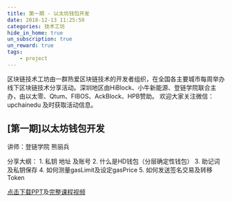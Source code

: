 ```yaml
---
title: 第一期 - 以太坊钱包开发
date: 2018-12-13 11:25:59
categories: 技术工坊
hide_in_home: true
un_subscription: true
un_reward: true
tags:
    - project
---
```


区块链技术工坊由一群热爱区块链技术的开发者组织，在全国各主要城市每周举办线下区块链技术分享活动。深圳地区由HiBlock、小牛新能源、登链学院联合主办，由以太零、Qtum、FIBOS、AckBlock、HPB赞助。
欢迎大家关注微信：upchainedu 及时获取活动信息。
<!-- more -->

## [第一期]以太坊钱包开发

讲师：登链学院 熊丽兵

分享大纲：
    1. 私钥 地址 及账号
    2. 什么是HD钱包（分层确定性钱包）
    3. 助记词及私钥保存
    4. 如何测量gasLimit及设定gasPrice
    5. 如何发送签名交易及转移Token

[点击下载PPT](https://wiki.learnblockchain.cn/pdf/eth_wallet.pdf)及[完整课程视频](https://m.qlchat.com/wechat/page/channel-intro?channelId=2000002356009198)
